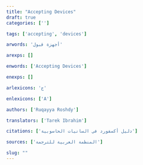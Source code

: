```yaml
---
title: "Accepting Devices"
draft: true 
categories: ['']

tags: ['accepting', 'devices']

arwords: 'أجهزة قبول'

arexps: []

enwords: ['Accepting Devices']

enexps: []

arlexicons: 'ج'

enlexicons: ['A']

authors: ['Ruqayya Roshdy']

translators: ['Tarek Ibrahim']

citations: ['دليل أكسفورد في السانيات الحاسوبية']

sources: ['المنظمة العربية للترجمة']

slug: ""
---
```

